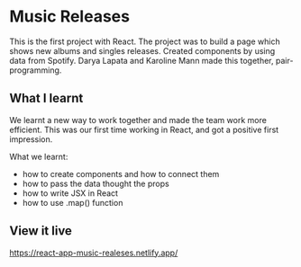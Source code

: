 # Music Releases

This is the first project with React. The project was to build a page which shows new albums and singles releases. Created components by using data from Spotify. Darya Lapata and Karoline Mann made this together, pair-programming.

## What I learnt

We learnt a new way to work together and made the team work more efficient. This was our first time working in React, and got a positive first impression. 

What we learnt: 
- how to create components and how to connect them 
- how to pass the data thought the props
- how to write JSX in React 
- how to use .map() function 

## View it live

https://react-app-music-realeses.netlify.app/
